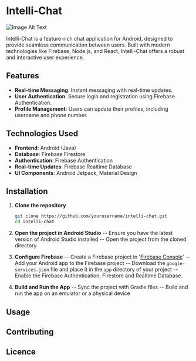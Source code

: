# Intelli-Chat

![Image Alt Text](https://drive.google.com/uc?export=view&id=10FhI8AAlLyQbq1QYqamWYN932QMQcwrj)

Intelli-Chat is a feature-rich chat application for Android, designed to provide seamless communication between users. Built with modern technologies like Firebase, Node.js, and React, Intelli-Chat offers a robust and interactive user experience.

## Features

- **Real-time Messaging**: Instant messaging with real-time updates.
- **User Authentication**: Secure login and registration using Firebase Authentication.
- **Profile Management**: Users can update their profiles, including username and phone number.

## Technologies Used
- **Frontend**: Android (Java)
- **Database**: Firebase Firestore
- **Authentication**: Firebase Authentication
- **Real-time Updates**: Firebase Realtime Database
- **UI Components**: Android Jetpack, Material Design

## Installation

1. **Clone the repository**
   ```sh
   git clone https://github.com/yourusername/intelli-chat.git
   cd intelli-chat
2. **Open the project in Android Studio**
   -- Ensure you have the latest version of Android Studio installed
   -- Open the project from the cloned directory
4. **Configure Firebase**
   -- Create a Firebase project in '[Firebase Console](https://console.firebase.google.com/)'
   -- Add your Android app to the Firebase project
   -- Download the `google-services.json` file and place it in the `app` directory of your project
   -- Enable the Firebase Authentication, Firestore and Realtime Database.
   
6. **Build and Run the App**
   -- Sync the project with Gradle files
   -- Build and run the app on an emulator or a physical device

   
## Usage 
## Contributing
## Licence

   
